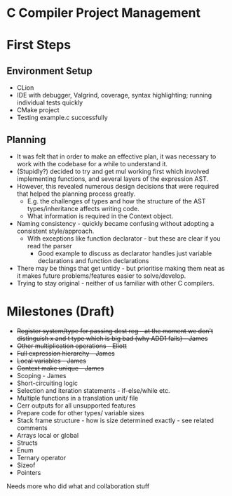 # C Compiler Project Management

[//]: # (TODO rearrange this garbage and rename my headers)

# First Steps

## Environment Setup
- CLion
- IDE with debugger, Valgrind, coverage, syntax highlighting; running individual tests quickly
- CMake project
- Testing example.c successfully

## Planning
- It was felt that in order to make an effective plan, it was necessary to work with the codebase for a while to understand it.
- (Stupidly?) decided to try and get mul working first which involved implementing functions, and several layers of the expression AST.
- However, this revealed numerous design decisions that were required that helped the planning process greatly.
  - E.g. the challenges of types and how the structure of the AST types/inheritance affects writing code.
  - What information is required in the Context object.
- Naming consistency - quickly became confusing without adopting a consistent style/approach.
  - With exceptions like function declarator - but these are clear if you read the parser
    - Good example to discuss as declarator handles just variable declarations and function declarations
- There may be things that get untidy - but prioritise making them neat as it makes future problems/features easier to solve/develop.
- Trying to stay original - neither of us familiar with other C compilers.

# Milestones (Draft)

* ~~Register system/type for passing dest reg - at the moment we don't distinguish x and t type which is big bad (why ADD1 fails) - James~~
* ~~Other multiplication operations - Eliott~~
* ~~Full expression hierarchy - James~~
* ~~Local variables - James~~
* ~~Context make unique - James~~
* Scoping - James
* Short-circuiting logic
* Selection and iteration statements - if-else/while etc.
* Multiple functions in a translation unit/ file
* Cerr outputs for all unsupported features
* Prepare code for other types/ variable sizes
* Stack frame structure - how is size determined exactly - see related comments
* Arrays local or global
* Structs
* Enum
* Ternary operator
* Sizeof
* Pointers


Needs more who did what and collaboration stuff
